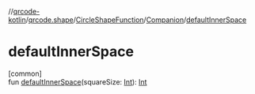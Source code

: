 //[qrcode-kotlin](../../../../index.md)/[qrcode.shape](../../index.md)/[CircleShapeFunction](../index.md)/[Companion](index.md)/[defaultInnerSpace](default-inner-space.md)

# defaultInnerSpace

[common]\
fun [defaultInnerSpace](default-inner-space.md)(squareSize: [Int](https://kotlinlang.org/api/latest/jvm/stdlib/kotlin-stdlib/kotlin/-int/index.html)): [Int](https://kotlinlang.org/api/latest/jvm/stdlib/kotlin-stdlib/kotlin/-int/index.html)
